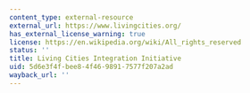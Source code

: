 ```yaml
---
content_type: external-resource
external_url: https://www.livingcities.org/
has_external_license_warning: true
license: https://en.wikipedia.org/wiki/All_rights_reserved
status: ''
title: Living Cities Integration Initiative
uid: 5d6e3f4f-bee8-4f46-9891-7577f207a2ad
wayback_url: ''
---
```

